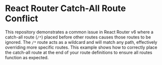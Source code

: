 # React Router Catch-All Route Conflict

This repository demonstrates a common issue in React Router v6 where a catch-all route (`/*`) placed before other routes causes those routes to be ignored. The `/*` route acts as a wildcard and will match any path, effectively overriding more specific routes. This example shows how to correctly place the catch-all route at the end of your route definitions to ensure all routes function as expected. 